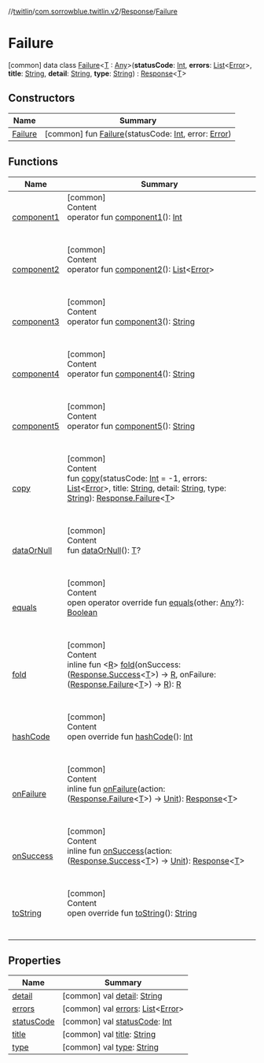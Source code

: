 //[twitlin](../../../index.md)/[com.sorrowblue.twitlin.v2](../../index.md)/[Response](../index.md)/[Failure](index.md)



# Failure  
 [common] data class [Failure](index.md)<[T](index.md) : [Any](https://kotlinlang.org/api/latest/jvm/stdlib/kotlin/-any/index.html)>(**statusCode**: [Int](https://kotlinlang.org/api/latest/jvm/stdlib/kotlin/-int/index.html), **errors**: [List](https://kotlinlang.org/api/latest/jvm/stdlib/kotlin.collections/-list/index.html)<[Error](../../-error/index.md)>, **title**: [String](https://kotlinlang.org/api/latest/jvm/stdlib/kotlin/-string/index.html), **detail**: [String](https://kotlinlang.org/api/latest/jvm/stdlib/kotlin/-string/index.html), **type**: [String](https://kotlinlang.org/api/latest/jvm/stdlib/kotlin/-string/index.html)) : [Response](../index.md)<[T](index.md)>    


## Constructors  
  
|  Name|  Summary| 
|---|---|
| <a name="com.sorrowblue.twitlin.v2/Response.Failure/Failure/#kotlin.Int#com.sorrowblue.twitlin.v2.Error/PointingToDeclaration/"></a>[Failure](-failure.md)| <a name="com.sorrowblue.twitlin.v2/Response.Failure/Failure/#kotlin.Int#com.sorrowblue.twitlin.v2.Error/PointingToDeclaration/"></a> [common] fun [Failure](-failure.md)(statusCode: [Int](https://kotlinlang.org/api/latest/jvm/stdlib/kotlin/-int/index.html), error: [Error](../../-error/index.md))   <br>


## Functions  
  
|  Name|  Summary| 
|---|---|
| <a name="com.sorrowblue.twitlin.v2/Response.Failure/component1/#/PointingToDeclaration/"></a>[component1](component1.md)| <a name="com.sorrowblue.twitlin.v2/Response.Failure/component1/#/PointingToDeclaration/"></a>[common]  <br>Content  <br>operator fun [component1](component1.md)(): [Int](https://kotlinlang.org/api/latest/jvm/stdlib/kotlin/-int/index.html)  <br><br><br>
| <a name="com.sorrowblue.twitlin.v2/Response.Failure/component2/#/PointingToDeclaration/"></a>[component2](component2.md)| <a name="com.sorrowblue.twitlin.v2/Response.Failure/component2/#/PointingToDeclaration/"></a>[common]  <br>Content  <br>operator fun [component2](component2.md)(): [List](https://kotlinlang.org/api/latest/jvm/stdlib/kotlin.collections/-list/index.html)<[Error](../../-error/index.md)>  <br><br><br>
| <a name="com.sorrowblue.twitlin.v2/Response.Failure/component3/#/PointingToDeclaration/"></a>[component3](component3.md)| <a name="com.sorrowblue.twitlin.v2/Response.Failure/component3/#/PointingToDeclaration/"></a>[common]  <br>Content  <br>operator fun [component3](component3.md)(): [String](https://kotlinlang.org/api/latest/jvm/stdlib/kotlin/-string/index.html)  <br><br><br>
| <a name="com.sorrowblue.twitlin.v2/Response.Failure/component4/#/PointingToDeclaration/"></a>[component4](component4.md)| <a name="com.sorrowblue.twitlin.v2/Response.Failure/component4/#/PointingToDeclaration/"></a>[common]  <br>Content  <br>operator fun [component4](component4.md)(): [String](https://kotlinlang.org/api/latest/jvm/stdlib/kotlin/-string/index.html)  <br><br><br>
| <a name="com.sorrowblue.twitlin.v2/Response.Failure/component5/#/PointingToDeclaration/"></a>[component5](component5.md)| <a name="com.sorrowblue.twitlin.v2/Response.Failure/component5/#/PointingToDeclaration/"></a>[common]  <br>Content  <br>operator fun [component5](component5.md)(): [String](https://kotlinlang.org/api/latest/jvm/stdlib/kotlin/-string/index.html)  <br><br><br>
| <a name="com.sorrowblue.twitlin.v2/Response.Failure/copy/#kotlin.Int#kotlin.collections.List[com.sorrowblue.twitlin.v2.Error]#kotlin.String#kotlin.String#kotlin.String/PointingToDeclaration/"></a>[copy](copy.md)| <a name="com.sorrowblue.twitlin.v2/Response.Failure/copy/#kotlin.Int#kotlin.collections.List[com.sorrowblue.twitlin.v2.Error]#kotlin.String#kotlin.String#kotlin.String/PointingToDeclaration/"></a>[common]  <br>Content  <br>fun [copy](copy.md)(statusCode: [Int](https://kotlinlang.org/api/latest/jvm/stdlib/kotlin/-int/index.html) = -1, errors: [List](https://kotlinlang.org/api/latest/jvm/stdlib/kotlin.collections/-list/index.html)<[Error](../../-error/index.md)>, title: [String](https://kotlinlang.org/api/latest/jvm/stdlib/kotlin/-string/index.html), detail: [String](https://kotlinlang.org/api/latest/jvm/stdlib/kotlin/-string/index.html), type: [String](https://kotlinlang.org/api/latest/jvm/stdlib/kotlin/-string/index.html)): [Response.Failure](index.md)<[T](index.md)>  <br><br><br>
| <a name="com.sorrowblue.twitlin.v2/Response/dataOrNull/#/PointingToDeclaration/"></a>[dataOrNull](../data-or-null.md)| <a name="com.sorrowblue.twitlin.v2/Response/dataOrNull/#/PointingToDeclaration/"></a>[common]  <br>Content  <br>fun [dataOrNull](../data-or-null.md)(): [T](index.md)?  <br><br><br>
| <a name="kotlin/Any/equals/#kotlin.Any?/PointingToDeclaration/"></a>[equals](../../../com.sorrowblue.twitlin.v2.users/-users-api/-expansion/-companion/index.md#%5Bkotlin%2FAny%2Fequals%2F%23kotlin.Any%3F%2FPointingToDeclaration%2F%5D%2FFunctions%2F1930806739)| <a name="kotlin/Any/equals/#kotlin.Any?/PointingToDeclaration/"></a>[common]  <br>Content  <br>open operator override fun [equals](../../../com.sorrowblue.twitlin.v2.users/-users-api/-expansion/-companion/index.md#%5Bkotlin%2FAny%2Fequals%2F%23kotlin.Any%3F%2FPointingToDeclaration%2F%5D%2FFunctions%2F1930806739)(other: [Any](https://kotlinlang.org/api/latest/jvm/stdlib/kotlin/-any/index.html)?): [Boolean](https://kotlinlang.org/api/latest/jvm/stdlib/kotlin/-boolean/index.html)  <br><br><br>
| <a name="com.sorrowblue.twitlin.v2/Response/fold/#kotlin.Function1[com.sorrowblue.twitlin.v2.Response.Success[TypeParam(bounds=[kotlin.Any])],TypeParam(bounds=[kotlin.Any?])]#kotlin.Function1[com.sorrowblue.twitlin.v2.Response.Failure[TypeParam(bounds=[kotlin.Any])],TypeParam(bounds=[kotlin.Any?])]/PointingToDeclaration/"></a>[fold](../fold.md)| <a name="com.sorrowblue.twitlin.v2/Response/fold/#kotlin.Function1[com.sorrowblue.twitlin.v2.Response.Success[TypeParam(bounds=[kotlin.Any])],TypeParam(bounds=[kotlin.Any?])]#kotlin.Function1[com.sorrowblue.twitlin.v2.Response.Failure[TypeParam(bounds=[kotlin.Any])],TypeParam(bounds=[kotlin.Any?])]/PointingToDeclaration/"></a>[common]  <br>Content  <br>inline fun <[R](../fold.md)> [fold](../fold.md)(onSuccess: ([Response.Success](../-success/index.md)<[T](index.md)>) -> [R](../fold.md), onFailure: ([Response.Failure](index.md)<[T](index.md)>) -> [R](../fold.md)): [R](../fold.md)  <br><br><br>
| <a name="kotlin/Any/hashCode/#/PointingToDeclaration/"></a>[hashCode](../../../com.sorrowblue.twitlin.v2.users/-users-api/-expansion/-companion/index.md#%5Bkotlin%2FAny%2FhashCode%2F%23%2FPointingToDeclaration%2F%5D%2FFunctions%2F1930806739)| <a name="kotlin/Any/hashCode/#/PointingToDeclaration/"></a>[common]  <br>Content  <br>open override fun [hashCode](../../../com.sorrowblue.twitlin.v2.users/-users-api/-expansion/-companion/index.md#%5Bkotlin%2FAny%2FhashCode%2F%23%2FPointingToDeclaration%2F%5D%2FFunctions%2F1930806739)(): [Int](https://kotlinlang.org/api/latest/jvm/stdlib/kotlin/-int/index.html)  <br><br><br>
| <a name="com.sorrowblue.twitlin.v2/Response/onFailure/#kotlin.Function1[com.sorrowblue.twitlin.v2.Response.Failure[TypeParam(bounds=[kotlin.Any])],kotlin.Unit]/PointingToDeclaration/"></a>[onFailure](../on-failure.md)| <a name="com.sorrowblue.twitlin.v2/Response/onFailure/#kotlin.Function1[com.sorrowblue.twitlin.v2.Response.Failure[TypeParam(bounds=[kotlin.Any])],kotlin.Unit]/PointingToDeclaration/"></a>[common]  <br>Content  <br>inline fun [onFailure](../on-failure.md)(action: ([Response.Failure](index.md)<[T](index.md)>) -> [Unit](https://kotlinlang.org/api/latest/jvm/stdlib/kotlin/-unit/index.html)): [Response](../index.md)<[T](index.md)>  <br><br><br>
| <a name="com.sorrowblue.twitlin.v2/Response/onSuccess/#kotlin.Function1[com.sorrowblue.twitlin.v2.Response.Success[TypeParam(bounds=[kotlin.Any])],kotlin.Unit]/PointingToDeclaration/"></a>[onSuccess](../on-success.md)| <a name="com.sorrowblue.twitlin.v2/Response/onSuccess/#kotlin.Function1[com.sorrowblue.twitlin.v2.Response.Success[TypeParam(bounds=[kotlin.Any])],kotlin.Unit]/PointingToDeclaration/"></a>[common]  <br>Content  <br>inline fun [onSuccess](../on-success.md)(action: ([Response.Success](../-success/index.md)<[T](index.md)>) -> [Unit](https://kotlinlang.org/api/latest/jvm/stdlib/kotlin/-unit/index.html)): [Response](../index.md)<[T](index.md)>  <br><br><br>
| <a name="kotlin/Any/toString/#/PointingToDeclaration/"></a>[toString](../../../com.sorrowblue.twitlin.v2.users/-users-api/-expansion/-companion/index.md#%5Bkotlin%2FAny%2FtoString%2F%23%2FPointingToDeclaration%2F%5D%2FFunctions%2F1930806739)| <a name="kotlin/Any/toString/#/PointingToDeclaration/"></a>[common]  <br>Content  <br>open override fun [toString](../../../com.sorrowblue.twitlin.v2.users/-users-api/-expansion/-companion/index.md#%5Bkotlin%2FAny%2FtoString%2F%23%2FPointingToDeclaration%2F%5D%2FFunctions%2F1930806739)(): [String](https://kotlinlang.org/api/latest/jvm/stdlib/kotlin/-string/index.html)  <br><br><br>


## Properties  
  
|  Name|  Summary| 
|---|---|
| <a name="com.sorrowblue.twitlin.v2/Response.Failure/detail/#/PointingToDeclaration/"></a>[detail](detail.md)| <a name="com.sorrowblue.twitlin.v2/Response.Failure/detail/#/PointingToDeclaration/"></a> [common] val [detail](detail.md): [String](https://kotlinlang.org/api/latest/jvm/stdlib/kotlin/-string/index.html)   <br>
| <a name="com.sorrowblue.twitlin.v2/Response.Failure/errors/#/PointingToDeclaration/"></a>[errors](errors.md)| <a name="com.sorrowblue.twitlin.v2/Response.Failure/errors/#/PointingToDeclaration/"></a> [common] val [errors](errors.md): [List](https://kotlinlang.org/api/latest/jvm/stdlib/kotlin.collections/-list/index.html)<[Error](../../-error/index.md)>   <br>
| <a name="com.sorrowblue.twitlin.v2/Response.Failure/statusCode/#/PointingToDeclaration/"></a>[statusCode](status-code.md)| <a name="com.sorrowblue.twitlin.v2/Response.Failure/statusCode/#/PointingToDeclaration/"></a> [common] val [statusCode](status-code.md): [Int](https://kotlinlang.org/api/latest/jvm/stdlib/kotlin/-int/index.html)   <br>
| <a name="com.sorrowblue.twitlin.v2/Response.Failure/title/#/PointingToDeclaration/"></a>[title](title.md)| <a name="com.sorrowblue.twitlin.v2/Response.Failure/title/#/PointingToDeclaration/"></a> [common] val [title](title.md): [String](https://kotlinlang.org/api/latest/jvm/stdlib/kotlin/-string/index.html)   <br>
| <a name="com.sorrowblue.twitlin.v2/Response.Failure/type/#/PointingToDeclaration/"></a>[type](type.md)| <a name="com.sorrowblue.twitlin.v2/Response.Failure/type/#/PointingToDeclaration/"></a> [common] val [type](type.md): [String](https://kotlinlang.org/api/latest/jvm/stdlib/kotlin/-string/index.html)   <br>

